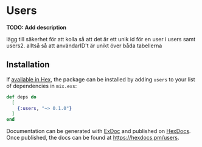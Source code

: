 # Users

**TODO: Add description**

lägg till säkerhet för att kolla så att det är ett unik id för en user i users samt users2. alltså så att användarID't är unikt över båda tabellerna 

## Installation

If [available in Hex](https://hex.pm/docs/publish), the package can be installed
by adding `users` to your list of dependencies in `mix.exs`:

```elixir
def deps do
  [
    {:users, "~> 0.1.0"}
  ]
end
```

Documentation can be generated with [ExDoc](https://github.com/elixir-lang/ex_doc)
and published on [HexDocs](https://hexdocs.pm). Once published, the docs can
be found at <https://hexdocs.pm/users>.

